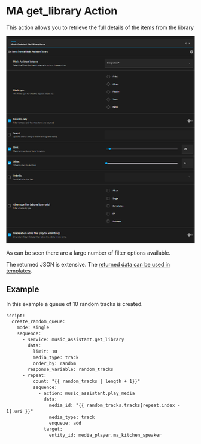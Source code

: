 # MA get_library Action

This action allows you to retrieve the full details of the items from the library

![image](../assets/screenshots/service-call/get_library.png)

As can be seen there are a large number of filter options available.

The returned JSON is extensive. The [returned data can be used in templates](https://www.home-assistant.io/docs/scripts/perform-actions#use-templates-to-handle-response-data).

## Example

In this example a queue of 10 random tracks is created.

```
script:
  create_random_queue:
    mode: single
    sequence:
      - service: music_assistant.get_library
        data:
          limit: 10
          media_type: track
          order_by: random
        response_variable: random_tracks
      - repeat:
          count: "{{ random_tracks | length + 1}}"
          sequence:
            - action: music_assistant.play_media
              data:
                media_id: "{{ random_tracks.tracks[repeat.index - 1].uri }}"
                media_type: track
                enqueue: add
              target:
                entity_id: media_player.ma_kitchen_speaker
```
